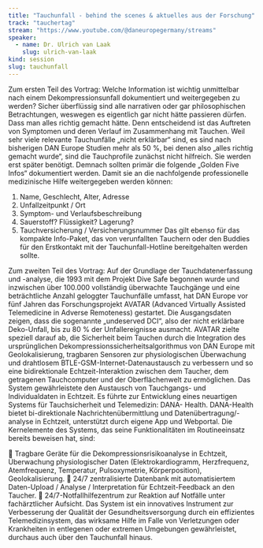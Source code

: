 ```yaml
---
title: "Tauchunfall - behind the scenes & aktuelles aus der Forschung"
track: "tauchertag"
stream: "https://www.youtube.com/@daneuropegermany/streams"
speaker:
  - name: Dr. Ulrich van Laak
    slug: ulrich-van-laak
kind: session
slug: tauchunfall
---
```


Zum ersten Teil des Vortrag:
Welche Information ist wichtig unmittelbar nach einem Dekompressionsunfall
dokumentiert und weitergegeben zu werden? Sicher überflüssig sind alle narrativen
oder gar philosophischen Betrachtungen, weswegen es eigentlich gar nicht hätte
passieren dürfen. Dass man alles richtig gemacht hätte. Denn entscheidend ist das
Auftreten von Symptomen und deren Verlauf im Zusammenhang mit Tauchen. Weil
sehr viele relevante Tauchunfälle „nicht erklärbar“ sind, es sind nach bisherigen DAN
Europe Studien mehr als 50 %, bei denen also „alles richtig gemacht wurde“, sind die
Tauchprofile zunächst nicht hilfreich. Sie werden erst später benötigt.
Demnach sollten primär die folgende „Golden Five Infos“ dokumentiert werden.
Damit sie an die nachfolgende professionelle medizinische Hilfe weitergegeben
werden können:
1. Name, Geschlecht, Alter, Adresse
2. Unfallzeitpunkt / Ort
3. Symptom- und Verlaufsbeschreibung
4. Sauerstoff? Flüssigkeit? Lagerung?
5. Tauchversicherung / Versicherungsnummer
Das gilt ebenso für das kompakte Info-Paket, das von verunfallten Tauchern oder
den Buddies für den Erstkontakt mit der Tauchunfall-Hotline bereitgehalten werden
sollte.

Zum zweiten Teil des Vortrag:
Auf der Grundlage der Tauchdatenerfassung und -analyse, die 1993 mit dem Projekt
Dive Safe begonnen wurde und inzwischen über 100.000 vollständig überwachte
Tauchgänge und eine beträchtliche Anzahl geloggter Tauchunfälle umfasst, hat DAN
Europe vor fünf Jahren das Forschungsprojekt AVATAR (Advanced Virtually Assisted
Telemedicine in Adverse Remoteness) gestartet. Die Ausgangsdaten zeigen, dass
die sogenannte „undeserved DCI“, also der nicht erklärbare Deko-Unfall, bis zu 80 %
der Unfallereignisse ausmacht.
AVATAR zielte speziell darauf ab, die Sicherheit beim Tauchen durch die Integration
des ursprünglichen Dekompressionssicherheitsalgorithmus von DAN Europe mit
Geolokalisierung, tragbaren Sensoren zur physiologischen Überwachung und
drahtlosem BTLE-GSM-Internet-Datenaustausch zu verbessern und so eine
bidirektionale Echtzeit-Interaktion zwischen dem Taucher, dem getragenen
Tauchcomputer und der Oberflächenwelt zu ermöglichen. Das System gewährleistete
den Austausch von Tauchgangs- und Individualdaten in Echtzeit. Es führte zur
Entwicklung eines neuartigen Systems für Tauchsicherheit und Telemedizin: DANA-
Health.
DANA-Health bietet bi-direktionale Nachrichtenübermittlung und Datenübertragung/-
analyse in Echtzeit, unterstützt durch eigene App und Webportal.
Die Kernelemente des Systems, das seine Funktionalitäten im Routineeinsatz bereits
beweisen hat, sind:

 Tragbare Geräte für die Dekompressionsrisikoanalyse in Echtzeit,
Überwachung physiologischer Daten (Elektrokardiogramm, Herzfrequenz,
Atemfrequenz, Temperatur, Pulsoxymetrie, Körperposition), Geolokalisierung.
 24/7 zentralisierte Datenbank mit automatisiertem Daten-Upload / Analyse /
Interpretation für Echtzeit-Feedback an den Taucher.
 24/7-Notfallhilfezentrum zur Reaktion auf Notfälle unter fachärztlicher Aufsicht.
Das System ist ein innovatives Instrument zur Verbesserung der Qualität der
Gesundheitsversorgung durch ein effizientes Telemedizinsystem, das wirksame Hilfe
im Falle von Verletzungen oder Krankheiten in entlegenen oder extremen
Umgebungen gewährleistet, durchaus auch über den Tauchunfall hinaus.